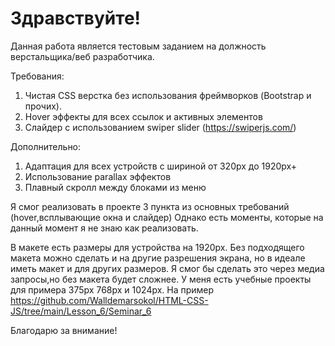 # Здравствуйте!

Данная работа является тестовым заданием на должность верстальщика/веб разработчика.

Требования:
1) Чистая CSS верстка без использования фреймворков (Bootstrap и прочих).
2) Hover эффекты для всех ссылок и активных элементов
3) Слайдер с использованием swiper slider (https://swiperjs.com/)

Дополнительно:
1) Адаптация для всех устройств c шириной от 320px до 1920px+
2) Использование parallax эффектов
3) Плавный скролл между блоками из меню

Я смог реализовать в проекте 3 пункта из основных требований (hover,всплывающие окна и слайдер) Однако есть моменты, которые на данный момент я не знаю как реализовать.

В макете есть размеры для устройства на 1920px. Без подходящего макета можно сделать и на другие разрешения экрана, но в идеале иметь макет и для других размеров. Я смог бы сделать это через медиа запросы,но без макета будет сложнее. У меня есть учебные проекты для примера 375px 768px и 1024px.
На пример  https://github.com/Walldemarsokol/HTML-CSS-JS/tree/main/Lesson_6/Seminar_6

Благодарю за внимание!